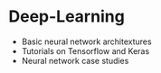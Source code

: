 # Deep-Learning

* Basic neural network architextures
* Tutorials on Tensorflow and Keras
* Neural network case studies

